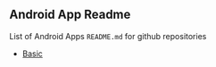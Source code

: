 ## Android App Readme

List of Android Apps `README.md` for github repositories

- [Basic](https://github.com/arshadkazmi42/general-feedback/blob/master/README.md)